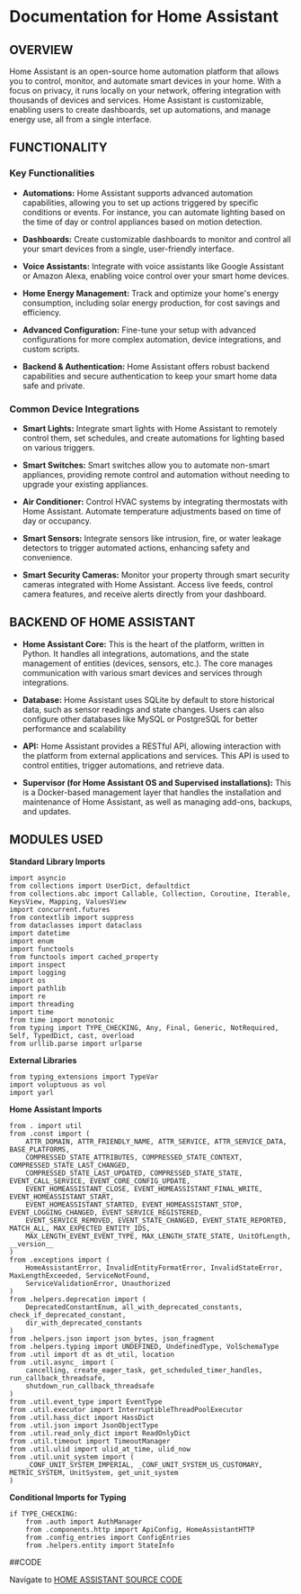 # Documentation for Home Assistant

## OVERVIEW

Home Assistant is an open-source home automation platform that allows you to control, monitor, and automate smart devices in your home. With a focus on privacy, it runs locally on your network, offering integration with thousands of devices and services. Home Assistant is customizable, enabling users to create dashboards, set up automations, and manage energy use, all from a single interface.

## FUNCTIONALITY

### Key Functionalities



- **Automations:** 
     Home Assistant supports advanced automation capabilities, allowing you to set up actions triggered by specific conditions or events. For instance, you can 
    automate lighting based on the time of day or control appliances based on motion detection.

- **Dashboards:**
  Create customizable dashboards to monitor and control all your smart devices from a single, user-friendly interface.

- **Voice Assistants:**
  Integrate with voice assistants like Google Assistant or Amazon Alexa, enabling voice control over your smart home devices.

- **Home Energy Management:**
  Track and optimize your home's energy consumption, including solar energy production, for cost savings and efficiency.

- **Advanced Configuration:**
  Fine-tune your setup with advanced configurations for more complex automation, device integrations, and custom scripts.

- **Backend & Authentication:**
  Home Assistant offers robust backend capabilities and secure authentication to keep your smart home data safe and private.


### Common Device Integrations

- **Smart Lights:**
  Integrate smart lights with Home Assistant to remotely control them, set schedules, and create automations for lighting based on various triggers.

- **Smart Switches:**
  Smart switches allow you to automate non-smart appliances, providing remote control and automation without needing to upgrade your existing appliances.

- **Air Conditioner:**
  Control HVAC systems by integrating thermostats with Home Assistant. Automate temperature adjustments based on time of day or occupancy.

- **Smart Sensors:**
  Integrate sensors like intrusion, fire, or water leakage detectors to trigger automated actions, enhancing safety and convenience.

- **Smart Security Cameras:**
  Monitor your property through smart security cameras integrated with Home Assistant. Access live feeds, control camera features, and receive alerts directly 
  from your dashboard.


## BACKEND OF HOME ASSISTANT

- **Home Assistant Core:** This is the heart of the platform, written in Python. It handles all integrations, automations, and the state management of entities 
  (devices, sensors, etc.). The core manages communication with various smart devices and services through integrations.

- **Database:** Home Assistant uses SQLite by default to store historical data, such as sensor readings and state changes. Users can also configure other 
  databases like MySQL or PostgreSQL for better performance and scalability


- **API:** Home Assistant provides a RESTful API, allowing interaction with the platform from external applications and services. This API is used to control 
  entities, trigger automations, and retrieve data.

- **Supervisor (for Home Assistant OS and Supervised installations):** This is a Docker-based management layer that handles the installation and maintenance of 
  Home Assistant, as well as managing add-ons, backups, and updates.





## MODULES USED

**Standard Library Imports**

```
import asyncio
from collections import UserDict, defaultdict
from collections.abc import Callable, Collection, Coroutine, Iterable, KeysView, Mapping, ValuesView
import concurrent.futures
from contextlib import suppress
from dataclasses import dataclass
import datetime
import enum
import functools
from functools import cached_property
import inspect
import logging
import os
import pathlib
import re
import threading
import time
from time import monotonic
from typing import TYPE_CHECKING, Any, Final, Generic, NotRequired, Self, TypedDict, cast, overload
from urllib.parse import urlparse
```

**External Libraries**
```
from typing_extensions import TypeVar
import voluptuous as vol
import yarl
```

**Home Assistant Imports**
```
from . import util
from .const import (
    ATTR_DOMAIN, ATTR_FRIENDLY_NAME, ATTR_SERVICE, ATTR_SERVICE_DATA, BASE_PLATFORMS,
    COMPRESSED_STATE_ATTRIBUTES, COMPRESSED_STATE_CONTEXT, COMPRESSED_STATE_LAST_CHANGED,
    COMPRESSED_STATE_LAST_UPDATED, COMPRESSED_STATE_STATE, EVENT_CALL_SERVICE, EVENT_CORE_CONFIG_UPDATE,
    EVENT_HOMEASSISTANT_CLOSE, EVENT_HOMEASSISTANT_FINAL_WRITE, EVENT_HOMEASSISTANT_START,
    EVENT_HOMEASSISTANT_STARTED, EVENT_HOMEASSISTANT_STOP, EVENT_LOGGING_CHANGED, EVENT_SERVICE_REGISTERED,
    EVENT_SERVICE_REMOVED, EVENT_STATE_CHANGED, EVENT_STATE_REPORTED, MATCH_ALL, MAX_EXPECTED_ENTITY_IDS,
    MAX_LENGTH_EVENT_EVENT_TYPE, MAX_LENGTH_STATE_STATE, UnitOfLength, __version__
)
from .exceptions import (
    HomeAssistantError, InvalidEntityFormatError, InvalidStateError, MaxLengthExceeded, ServiceNotFound,
    ServiceValidationError, Unauthorized
)
from .helpers.deprecation import (
    DeprecatedConstantEnum, all_with_deprecated_constants, check_if_deprecated_constant,
    dir_with_deprecated_constants
)
from .helpers.json import json_bytes, json_fragment
from .helpers.typing import UNDEFINED, UndefinedType, VolSchemaType
from .util import dt as dt_util, location
from .util.async_ import (
    cancelling, create_eager_task, get_scheduled_timer_handles, run_callback_threadsafe,
    shutdown_run_callback_threadsafe
)
from .util.event_type import EventType
from .util.executor import InterruptibleThreadPoolExecutor
from .util.hass_dict import HassDict
from .util.json import JsonObjectType
from .util.read_only_dict import ReadOnlyDict
from .util.timeout import TimeoutManager
from .util.ulid import ulid_at_time, ulid_now
from .util.unit_system import (
    _CONF_UNIT_SYSTEM_IMPERIAL, _CONF_UNIT_SYSTEM_US_CUSTOMARY, METRIC_SYSTEM, UnitSystem, get_unit_system
)
```

**Conditional Imports for Typing**
```
if TYPE_CHECKING:
    from .auth import AuthManager
    from .components.http import ApiConfig, HomeAssistantHTTP
    from .config_entries import ConfigEntries
    from .helpers.entity import StateInfo
```

##CODE

Navigate to  [HOME ASSISTANT SOURCE CODE](https://github.com/home-assistant/core/blob/dev/homeassistant/core.py)
